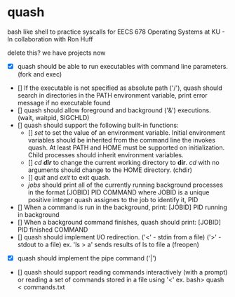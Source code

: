 # quash
bash like shell to practice syscalls for EECS 678 Operating Systems at KU - In collaboration with Ron Huff

delete this? we have projects now
+ [x] quash should be able to run executables with command line parameters. (fork and exec)
+ [] If the executable is not specified as absolute path ('/'), quash should search in directories in the PATH environment variable, print error message if no executable found
+ [] quash should allow foreground and background ('&') executions. (wait, waitpid, SIGCHLD)
+ [] quash should support the following built-in functions:
  - [] *set* to set the value of an environment variable. Initial environment variables should be inherited from the command line the invokes quash. At least PATH and HOME must be supported on initialization. Child processes should inherit environment variables.
  - [] *cd **dir*** to change the current working directory to **dir**. *cd* with no arguments should change to the HOME directory. (chdir)
  - [] *quit* and *exit* to exit quash.
  - *jobs* should print all of the currently running background processes in the format [JOBID] PID COMMAND where JOBID is a unique positive integer quash assignes to the job to identify it, PID
+ [] When a command is run in the background, print: [JOBID] PID running in background
+ [] When a background command finishes, quash should print: [JOBID] PID finished COMMAND
+ [] quash should implement I/O redirection. ('<' - stdin from a file) ('>' - stdout to a file) ex. 'ls > a' sends results of ls to file a (freopen)
+ [x] quash should implement the pipe command ('|')
+ [] quash should support reading commands interactively (with a prompt) or reading a set of commands stored in a file using '<' ex. bash> quash < commands.txt



